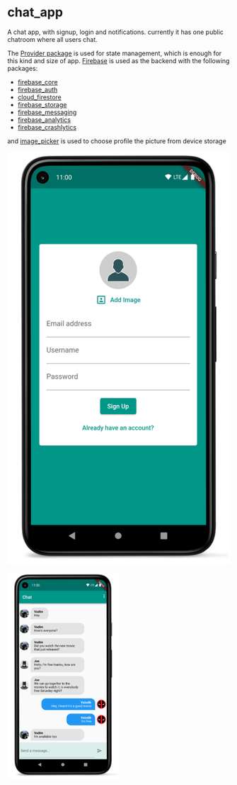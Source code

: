 # chat_app

A chat app, with signup, login and notifications. currently it has one public chatroom where all
users chat.

The [Provider package](https://pub.dev/packages/provider) is used for state management, which is
enough for this kind and size of app. [Firebase](https://firebase.google.com/) is used as the
backend with the following packages:

- [firebase_core](https://pub.dev/packages/firebase_core)
- [firebase_auth](https://pub.dev/packages/firebase_auth)
- [cloud_firestore](https://pub.dev/packages/cloud_firestore)
- [firebase_storage](https://pub.dev/packages/firebase_storage)
- [firebase_messaging](https://pub.dev/packages/firebase_messaging)
- [firebase_analytics](https://pub.dev/packages/firebase_analytics)
- [firebase_crashlytics](https://pub.dev/packages/firebase_crashlytics)

and [image_picker](https://pub.dev/packages/image_picker) is used to choose profile the picture from
device storage

![Alt text](screenshots/Screenshot_20221005_152027_framed.png  "Login Screen")

<img src="screenshots/Screenshot_20221005_160305_framed.png" width=50%>
